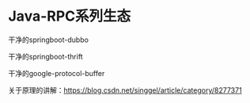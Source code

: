 # Java-RPC系列生态
干净的springboot-dubbo

干净的springboot-thrift

干净的google-protocol-buffer

关于原理的讲解：https://blog.csdn.net/singgel/article/category/8277371

